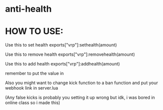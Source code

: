 # anti-health


# HOW TO USE:

Use this to set health exports["vrp"]:sethealth(amount)

Use this to remove health exports["vrp"]:removehealth(amount)

Use this to add health exports["vrp"]:addhealth(amount)

remember to put the value in

Also you might want to change kick function to a ban function and put your webhook link in server.lua

(Any false kicks is probably you setting it up wrong but idk, i was bored in online class so i made this)
